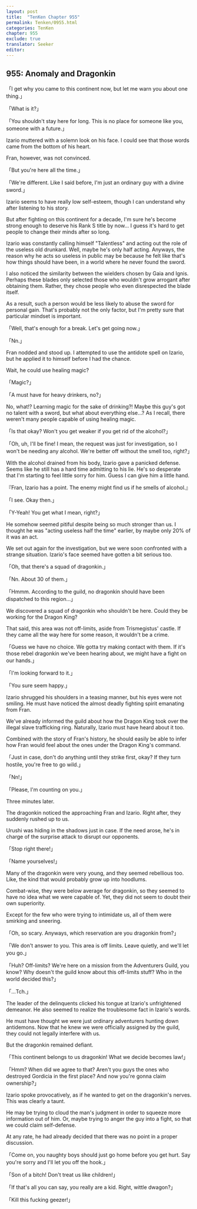 ```yaml
---
layout: post
title:  "TenKen Chapter 955"
permalink: Tenken/0955.html
categories: TenKen
chapter: 955
exclude: true
translator: Seeker
editor: 
---
```

<h2>955: Anomaly and Dragonkin</h2>

「I get why you came to this continent now, but let me warn you about one thing.」

「What is it?」

「You shouldn't stay here for long. This is no place for someone like you, someone with a future.」

Izario muttered with a solemn look on his face. I could see that those words came from the bottom of his heart.

Fran, however, was not convinced.

「But you're here all the time.」

「We're different. Like I said before, I'm just an ordinary guy with a divine sword.」

Izario seems to have really low self-esteem, though I can understand why after listening to his story.

But after fighting on this continent for a decade, I'm sure he's become strong enough to deserve his Rank S title by now... I guess it's hard to get people to change their minds after so long.

Izario was constantly calling himself "Talentless" and acting out the role of the useless old drunkard. Well, maybe he's only half acting. Anyways, the reason why he acts so useless in public may be because he felt like that's how things should have been, in a world where he never found the sword.

I also noticed the similarity between the wielders chosen by Gaia and Ignis. Perhaps these blades only selected those who wouldn't grow arrogant after obtaining them. Rather, they chose people who even disrespected the blade itself.

As a result, such a person would be less likely to abuse the sword for personal gain. That's probably not the only factor, but I'm pretty sure that particular mindset is important.

「Well, that's enough for a break. Let's get going now.」

「Nn.」

Fran nodded and stood up. I attempted to use the antidote spell on Izario, but he applied it to himself before I had the chance.

Wait, he could use healing magic?

「Magic?」

「A must have for heavy drinkers, no?」

No, what!? Learning magic for the sake of drinking?! Maybe this guy's got no talent with a sword, but what about everything else...? As I recall, there weren't many people capable of using healing magic.

「Is that okay? Won't you get weaker if you get rid of the alcohol?」

「Oh, uh, I'll be fine! I mean, the request was just for investigation, so I won't be needing any alcohol. We're better off without the smell too, right?」

With the alcohol drained from his body, Izario gave a panicked defense. Seems like he still has a hard time admitting to his lie. He's so desperate that I'm starting to feel little sorry for him. Guess I can give him a little hand.

『Fran, Izario has a point. The enemy might find us if he smells of alcohol.』

「I see. Okay then.」

「Y-Yeah! You get what I mean, right?」

He somehow seemed pitiful despite being so much stronger than us. I thought he was "acting useless half the time" earlier, by maybe only 20% of it was an act.

We set out again for the investigation, but we were soon confronted with a strange situation. Izario's face seemed have gotten a bit serious too.

「Oh, that there's a squad of dragonkin.」

「Nn. About 30 of them.」

「Hmmm. According to the guild, no dragonkin should have been dispatched to this region...」

We discovered a squad of dragonkin who shouldn't be here. Could they be working for the Dragon King?

That said, this area was not off-limits, aside from Trismegistus' castle. If they came all the way here for some reason, it wouldn't be a crime.

「Guess we have no choice. We gotta try making contact with them. If it's those rebel dragonkin we've been hearing about, we might have a fight on our hands.」

「I'm looking forward to it.」

「You sure seem happy.」

Izario shrugged his shoulders in a teasing manner, but his eyes were not smiling. He must have noticed the almost deadly fighting spirit emanating from Fran.

We've already informed the guild about how the Dragon King took over the illegal slave trafficking ring. Naturally, Izario must have heard about it too.

Combined with the story of Fran's history, he should easily be able to infer how Fran would feel about the ones under the Dragon King's command.

「Just in case, don't do anything until they strike first, okay? If they turn hostile, you're free to go wild.」

「Nn!」

「Please, I'm counting on you.」

Three minutes later.

The dragonkin noticed the approaching Fran and Izario. Right after, they suddenly rushed up to us.

Urushi was hiding in the shadows just in case. If the need arose, he's in charge of the surprise attack to disrupt our opponents.

「Stop right there!」

「Name yourselves!」

Many of the dragonkin were very young, and they seemed rebellious too. Like, the kind that would probably grow up into hoodlums.

Combat-wise, they were below average for dragonkin, so they seemed to have no idea what we were capable of. Yet, they did not seem to doubt their own superiority.

Except for the few who were trying to intimidate us, all of them were smirking and sneering.

「Oh, so scary. Anyways, which reservation are you dragonkin from?」

「We don't answer to you. This area is off limits. Leave quietly, and we'll let you go.」

「Huh? Off-limits? We're here on a mission from the Adventurers Guild, you know? Why doesn't the guild know about this off-limits stuff? Who in the world decided this?」

「...Tch.」

The leader of the delinquents clicked his tongue at Izario's unfrightened demeanor. He also seemed to realize the troublesome fact in Izario's words.

He must have thought we were just ordinary adventurers hunting down antidemons. Now that he knew we were officially assigned by the guild, they could not legally interfere with us.

But the dragonkin remained defiant.

「This continent belongs to us dragonkin! What we decide becomes law!」

「Hmm? When did we agree to that? Aren't you guys the ones who destroyed Gordicia in the first place? And now you're gonna claim ownership?」

Izario spoke provocatively, as if he wanted to get on the dragonkin's nerves. This was clearly a taunt.

He may be trying to cloud the man's judgment in order to squeeze more information out of him. Or, maybe trying to anger the guy into a fight, so that we could claim self-defense.

At any rate, he had already decided that there was no point in a proper discussion.

「Come on, you naughty boys should just go home before you get hurt. Say you're sorry and I'll let you off the hook.」

「Son of a bitch! Don't treat us like children!」

「If that's all you can say, you really are a kid. Right, wittle dwagon?」

「Kill this fucking geezer!」



